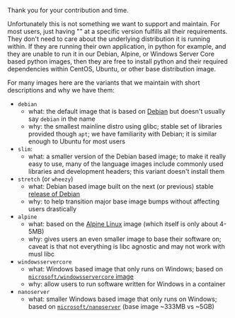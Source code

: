Thank you for your contribution and time.

Unfortunately this is not something we want to support and maintain. For most users, just having "<insert-image-name-here>" at a specific version fulfills all their requirements. They don't need to care about the underlying distribution it is running within. If they are running their own application, in python for example, and they are unable to run it in our Debian, Alpine, or Windows Server Core based python images, then they are free to install python and their required dependencies within CentOS, Ubuntu, or other base distribution image.

For many images here are the variants that we maintain with short descriptions and why we have them:

 - `debian`
   - what: the default image that is based on [Debian](https://www.debian.org/) but doesn't usually say `debian` in the name
   - why: the smallest mainline distro using glibc; stable set of libraries provided though `apt`; we have familiarity with Debian; it is similar enough to Ubuntu for most users
 - `slim`:
   - what: a smaller version of the Debian based image; to make it really easy to use, many of the language images include commonly used libraries and development headers; this variant doesn't install them
 - `stretch` (or `wheezy`)
   - what: Debian based image built on the next (or previous) stable [release of Debian](https://www.debian.org/releases/)
   - why: to help transition major base image bumps without affecting users drastically
 - `alpine`
   - what: based on the [Alpine Linux](https://alpinelinux.org/) image (which itself is only about 4-5MB)
   - why: gives users an even smaller image to base their software on; caveat is that not everything is libc agnostic and may not work with musl libc
 - `windowsservercore`
   - what: Windows based image that only runs on Windows; based on [`microsoft/windowsservercore` image](https://hub.docker.com/r/microsoft/windowsservercore/)
   - why: allow users to run software written for Windows in a container
 - `nanoserver`
   - what: smaller Windows based image that only runs on Windows; based on [`microsoft/nanoserver`](https://hub.docker.com/r/microsoft/nanoserver/) (base image ~333MB vs ~5GB)
